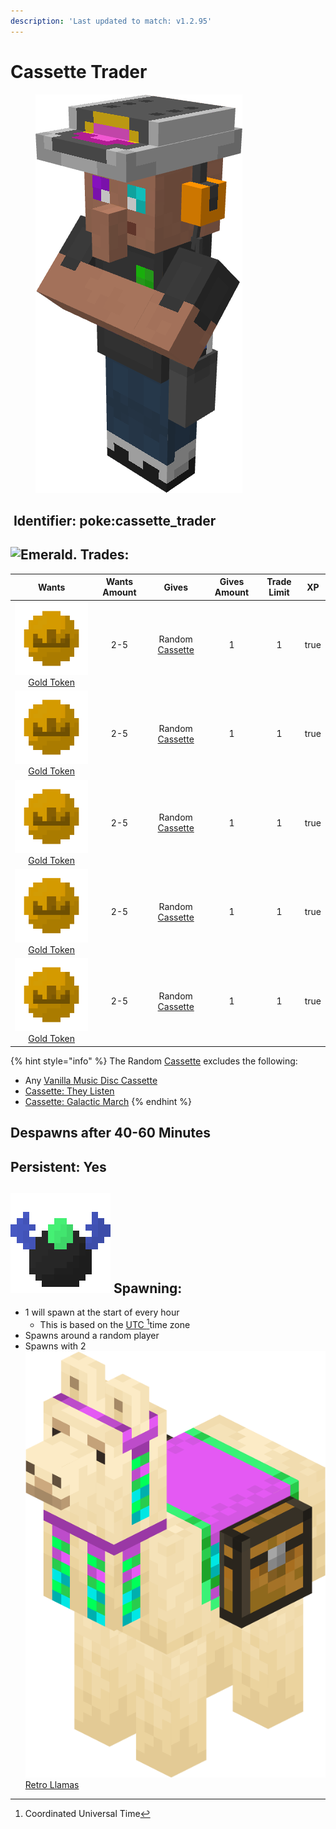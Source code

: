 ```yaml
---
description: 'Last updated to match: v1.2.95'
---
```


# Cassette Trader

<figure><img src="https://github.com/ItsMePok/PFE/blob/wikiAssets/Entity/cassette_trader.png?raw=true" alt=""><figcaption></figcaption></figure>

## <img src="https://minecraft.wiki/images/Name_Tag_JE2_BE2.png?cbdc1" alt="" data-size="line"> Identifier: **poke:cassette\_trader**

## <img src="https://minecraft.wiki/images/Emerald_JE3_BE3.png?4c5f3" alt="Emerald." data-size="line"> Trades:

<table><thead><tr><th align="center">Wants</th><th align="center">Wants Amount</th><th align="center">Gives</th><th align="center">Gives Amount</th><th align="center">Trade Limit</th><th data-type="checkbox">XP</th></tr></thead><tbody><tr><td align="center"><img src="https://github.com/ItsMePok/PFE/blob/wikiAssets/wikiMain/gold_token.png?raw=true" alt="Gold Token." data-size="line"> <a href="../../items/currency/tokens/gold-token.md">Gold Token</a></td><td align="center">2-5</td><td align="center">Random <a href="../../items/cassettes/">Cassette</a></td><td align="center">1</td><td align="center">1</td><td>true</td></tr><tr><td align="center"><img src="https://github.com/ItsMePok/PFE/blob/wikiAssets/wikiMain/gold_token.png?raw=true" alt="Gold Token." data-size="line"> <a href="../../items/currency/tokens/gold-token.md">Gold Token</a></td><td align="center">2-5</td><td align="center">Random <a href="../../items/cassettes/">Cassette</a></td><td align="center">1</td><td align="center">1</td><td>true</td></tr><tr><td align="center"><img src="https://github.com/ItsMePok/PFE/blob/wikiAssets/wikiMain/gold_token.png?raw=true" alt="Gold Token." data-size="line"> <a href="../../items/currency/tokens/gold-token.md">Gold Token</a></td><td align="center">2-5</td><td align="center">Random <a href="../../items/cassettes/">Cassette</a></td><td align="center">1</td><td align="center">1</td><td>true</td></tr><tr><td align="center"><img src="https://github.com/ItsMePok/PFE/blob/wikiAssets/wikiMain/gold_token.png?raw=true" alt="Gold Token." data-size="line"> <a href="../../items/currency/tokens/gold-token.md">Gold Token</a></td><td align="center">2-5</td><td align="center">Random <a href="../../items/cassettes/">Cassette</a></td><td align="center">1</td><td align="center">1</td><td>true</td></tr><tr><td align="center"><img src="https://github.com/ItsMePok/PFE/blob/wikiAssets/wikiMain/gold_token.png?raw=true" alt="Gold Token." data-size="line"> <a href="../../items/currency/tokens/gold-token.md">Gold Token</a></td><td align="center">2-5</td><td align="center">Random <a href="../../items/cassettes/">Cassette</a></td><td align="center">1</td><td align="center">1</td><td>true</td></tr></tbody></table>

{% hint style="info" %}
The Random [Cassette](../../items/cassettes/) excludes the following:

* Any [Vanilla Music Disc Cassette](../../items/cassettes/music-disc-cassettes/)
* [Cassette: They Listen](../../items/cassettes/pfe-music-cassettes/they-listen.md)
* [Cassette: Galactic March](../../items/cassettes/pfe-music-cassettes/galactic-march.md)
{% endhint %}

## Despawns after 40-60 Minutes

## Persistent: Yes

## <picture><source srcset="https://github.com/ItsMePok/PFE/blob/wikiAssets/wikiMain/gilded_allay_spawn_egg.png?raw=true" media="(prefers-color-scheme: dark)"><img src="https://github.com/ItsMePok/PFE/blob/wikiAssets/wikiMain/knightling_spawn_egg.png?raw=true" alt="" data-size="line"></picture> Spawning:

* 1 will spawn at the start of every hour
  * This is based on the [UTC ](#user-content-fn-1)[^1]time zone
* Spawns around a random player
* Spawns with 2 <img src="https://github.com/ItsMePok/PFE/blob/wikiAssets/Entity/retro_llama.png?raw=true" alt="" data-size="line"> [Retro Llamas](../neutral-mobs/retro-llama.md)

[^1]: Coordinated Universal Time
